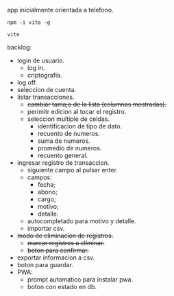 app inicialmente orientada a telefono.

`npm -i vite -g`

`vite`

backlog:
- login de usuario.
     - log in.
     - criptografia.
- log off.
- seleccion de cuenta.
- listar transacciones.
     - ~~cambiar tama;o de la lista (columnas mostradas).~~
     - perimitr edicion al tocar el registro.
     - seleccion multiple de celdas.
          - identificacion de tipo de dato.
          - recuento de numeros.
          - suma de numeros.
          - promedio de numeros.
          - recuento general.
- ingresar registro de transaccion.
     - siguiente campo al pulsar enter.
     - campos:
          - fecha;
          - abono;
          - cargo;
          - motivo;
          - detalle.
     - autocompletado para motivo y detalle.
     - importar csv.
- ~~modo de eliminacion de registros.~~
     - ~~marcar registros a eliminar.~~
     - ~~boton para confirmar.~~
- exportar informacion a csv.
- boton para guardar.
- PWA:
     - prompt automatico para instalar pwa.
     - boton con estado en db.
